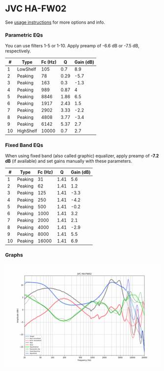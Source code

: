 # JVC HA-FW02
See [usage instructions](https://github.com/jaakkopasanen/AutoEq#usage) for more options and info.

### Parametric EQs
You can use filters 1-5 or 1-10. Apply preamp of -6.6 dB or -7.5 dB, respectively.

|   # | Type      |   Fc (Hz) |    Q |   Gain (dB) |
|-----|-----------|-----------|------|-------------|
|   1 | LowShelf  |       105 | 0.7  |         8.9 |
|   2 | Peaking   |        78 | 0.29 |        -5.7 |
|   3 | Peaking   |       163 | 0.3  |        -1.3 |
|   4 | Peaking   |       989 | 0.87 |         4   |
|   5 | Peaking   |      8846 | 1.86 |         6.5 |
|   6 | Peaking   |      1917 | 2.43 |         1.5 |
|   7 | Peaking   |      2902 | 3.33 |        -2.2 |
|   8 | Peaking   |      4808 | 3.77 |        -3.4 |
|   9 | Peaking   |      6142 | 5.37 |         2.7 |
|  10 | HighShelf |     10000 | 0.7  |         2.7 |

### Fixed Band EQs
When using fixed band (also called graphic) equalizer, apply preamp of **-7.2 dB** (if available) and set gains manually with these parameters.

|   # | Type    |   Fc (Hz) |    Q |   Gain (dB) |
|-----|---------|-----------|------|-------------|
|   1 | Peaking |        31 | 1.41 |         5.6 |
|   2 | Peaking |        62 | 1.41 |         1.2 |
|   3 | Peaking |       125 | 1.41 |        -3.3 |
|   4 | Peaking |       250 | 1.41 |        -4.2 |
|   5 | Peaking |       500 | 1.41 |        -0.2 |
|   6 | Peaking |      1000 | 1.41 |         3.2 |
|   7 | Peaking |      2000 | 1.41 |         2.1 |
|   8 | Peaking |      4000 | 1.41 |        -2.9 |
|   9 | Peaking |      8000 | 1.41 |         5.5 |
|  10 | Peaking |     16000 | 1.41 |         6.9 |

### Graphs
![](./JVC%20HA-FW02.png)
